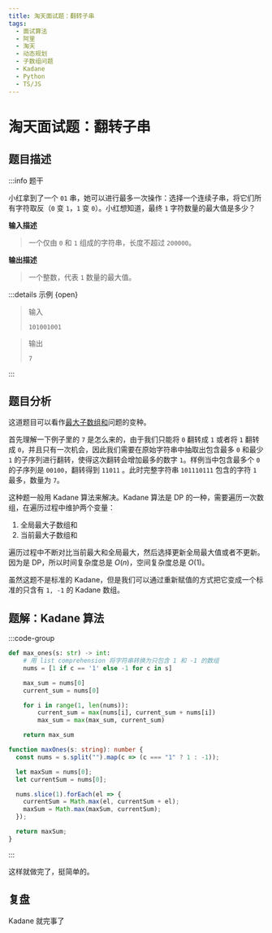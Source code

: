 ```yaml
---
title: 淘天面试题：翻转子串
tags:
  - 面试算法
  - 阿里
  - 淘天
  - 动态规划
  - 子数组问题
  - Kadane
  - Python
  - TS/JS
---
```


# 淘天面试题：翻转子串

## 题目描述

:::info 题干

小红拿到了一个 `01` 串，她可以进行最多一次操作：选择一个连续子串，将它们所有字符取反（`0` 变 `1`，`1` 变 `0`）。小红想知道，最终 `1` 字符数量的最大值是多少？

**输入描述**

> 一个仅由 `0` 和 `1` 组成的字符串，长度不超过 `200000`。

**输出描述**

> 一个整数，代表 `1` 数量的最大值。

:::details 示例 {open}

> 输入
>
> ```
> 101001001
> ```

> 输出
>
> ```
> 7
> ```

:::

## 题目分析

这道题目可以看作[最大子数组和](https://leetcode.cn/problems/maximum-subarray/description/)问题的变种。

首先理解一下例子里的 `7` 是怎么来的，由于我们只能将 `0` 翻转成 `1` 或者将 `1` 翻转成 `0`，并且只有一次机会，因此我们需要在原始字符串中抽取出包含最多 `0` 和最少 `1` 的子序列进行翻转，使得这次翻转会增加最多的数字 `1`。样例当中包含最多个 `0` 的子序列是 `00100`，翻转得到 `11011` 。此时完整字符串 `101110111` 包含的字符 `1` 最多，数量为 `7`。

这种题一般用 Kadane 算法来解决。Kadane 算法是 DP 的一种，需要遍历一次数组，在遍历过程中维护两个变量：

1. 全局最大子数组和
2. 当前最大子数组和

遍历过程中不断对比当前最大和全局最大，然后选择更新全局最大值或者不更新。因为是 DP，所以时间复杂度总是 $O(n)$，空间复杂度总是 $O(1)$。

虽然这题不是标准的 Kadane，但是我们可以通过重新赋值的方式把它变成一个标准的只含有 `1, -1` 的 Kadane 数组。

## 题解：Kadane 算法

:::code-group

```python [Python]
def max_ones(s: str) -> int:
    # 用 list comprehension 将字符串转换为只包含 1 和 -1 的数组
    nums = [1 if c == '1' else -1 for c in s]

    max_sum = nums[0]
    current_sum = nums[0]

    for i in range(1, len(nums)):
        current_sum = max(nums[i], current_sum + nums[i])
        max_sum = max(max_sum, current_sum)

    return max_sum
```

```ts [TypeScript]
function maxOnes(s: string): number {
  const nums = s.split("").map(c => (c === "1" ? 1 : -1));

  let maxSum = nums[0];
  let currentSum = nums[0];

  nums.slice(1).forEach(el => {
    currentSum = Math.max(el, currentSum + el);
    maxSum = Math.max(maxSum, currentSum);
  });

  return maxSum;
}
```

:::

这样就做完了，挺简单的。

## 复盘

Kadane 就完事了
